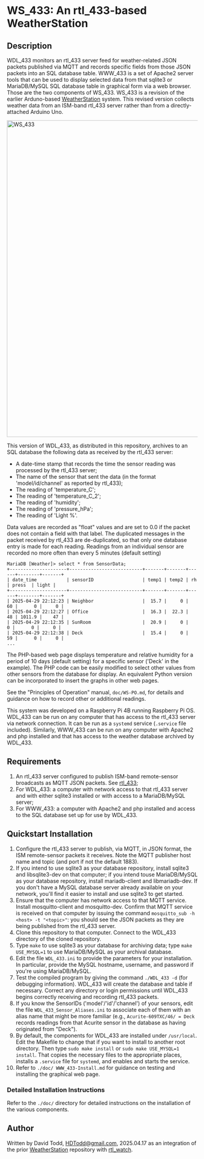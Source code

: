 # WS_433: An rtl_433-based WeatherStation

## Description

WDL_433 monitors an rtl_433 server feed for weather-related JSON packets published via MQTT and	records	specific fields	from those JSON packets into an SQL database table.  WWW_433 is a set of Apache2 server tools that can be used to display selected data from that sqlite3 or MariaDB/MySQL SQL database table in graphical form via a web browser. Those are the two components of WS_433. WS_433 is a revision of the earlier Arduno-based [WeatherStation](http://github.com/hdtodd/WeatherStation) system.  This revised version collects weather data from an ISM-band rtl_433 server rather than from a directly-attached Arduino Uno.  

<img width="836" alt="WS_433" src="https://github.com/user-attachments/assets/85252aaf-878e-4b0e-b426-b29cc3131578" />


This version of WDL_433, as distributed in this repository, archives to an SQL database the following data as received by the rtl_433 server:
*  A date-time stamp that records the time the sensor reading was processed by the rtl_433 server;
*  The name of the sensor that sent the data (in the format 'model/id/channel' as reported by rtl_433);
*  The reading of 'temperature_C';
*  The reading of 'temperature_C_2';
*  The reading of 'humidity';
*  The reading of 'pressure_hPa';
*  The reading of 'Light %'.

Data values are recorded as "float" values and are set to 0.0 if the packet does not contain a field with that label.  The duplicated messages in the packet received by rtl_433 are de-duplicated, so that only one database entry is made for each reading.  Readings from an individual sensor are recorded no more often than every 5 minutes (default setting)

```
MariaDB [Weather]> select * from SensorData;
+---------------------+---------------------------+-------+-------+------+--------+-------+
| date_time           | sensorID                  | temp1 | temp2 | rh   | press  | light |
+---------------------+---------------------------+-------+-------+------+--------+-------+
| 2025-04-29 22:12:23 | Neighbor                  |  15.7 |     0 |   60 |      0 |     0 |
| 2025-04-29 22:12:27 | Office                    |  16.3 |  22.3 |   48 | 1011.9 |    47 |
| 2025-04-29 22:12:35 | SunRoom                   |  20.9 |     0 |    0 |      0 |     0 |
| 2025-04-29 22:12:38 | Deck                      |  15.4 |     0 |   59 |      0 |     0 |
...
```

The PHP-based web page displays temperature and relative humidity for a period of 10 days (default setting) for a specific sensor ('Deck' in the example).  The PHP code can be easily modified to select other values from other sensors from the database for display.  An equivalent Python version can be incorporated to insert the graphs in other web pages.

See the "Principles of Operation" manual, `doc/WS-PO.md`, for details and guidance on how to record other or additional readings.

This system was developed on a Raspberry Pi 4B running Raspberry Pi OS.  WDL_433 can be run on any computer that has access to the rtl_433 server via network connection.  It can be run as a `systemd` service (`.service` file included). Similarly, WWW_433 can be run on any computer with Apache2 and php installed and that has access to the weather database archived by WDL_433.

## Requirements

1.  An rtl_433 server configured to publish ISM-band remote-sensor broadcasts as MQTT JSON packets.  See [rtl_433](https://github.com/merbanan/rtl_433);
2.  For WDL_433: a computer with network access to that rtl_433 server and with either sqlite3 installed or with access to a MariaDB/MySQL server;
3.  For WWW_433: a computer with Apache2 and php installed and access to the SQL database set up for use by WDL_433.

## Quickstart Installation

1.  Configure the rtl_433 server to publish, via MQTT, in JSON format, the ISM remote-sensor packets it receives.  Note the MQTT publisher host name and topic (and port if not the default 1883).
2.  If you intend to use sqlite3 as your database repository, install sqlite3 and libsqlite3-dev on that computer; if you intend touse MariaDB/MySQL as your database repository, install mariadb-client and libmariadb-dev.  If you don't have a MySQL database server already available on your network, you'll find it easier to install and use sqlite3 to get started.
3.  Ensure that the computer has network access to that MQTT service.  Install mosquitto-client and mosquitto-dev.  Confirm that MQTT service is received on that computer by issuing the command `mosquitto_sub -h <host> -t "<topic>"`: you should see the JSON packets as they are being published from the rtl_433 server.
4.  Clone this repository to that computer.  Connect to the WDL_433 directory of the cloned repository.
5.  Type `make` to use sqlite3 as your database for archiving data; type `make USE_MYSQL=1` to use MariaDB/MySQL as your archival database.
6.  Edit the file `WDL_433.ini` to provide the parameters for your installation.  In particular, provide the MySQL hostname, username, and password if you're using MariaDB/MySQL.
7.  Test the compiled program by giving the command `./WDL_433 -d` (for debugging information).  WDL_433 will create the database and table if necessary.  Correct any directory or login permissions until WDL_433 begins correctly receiving and recording rtl_433 packets.
8.  If you know the SensorIDs ('model'/'id'/'channel') of your sensors, edit the file `WDL_433_Sensor_Aliases.ini` to associate each of them with an alias name that might be more familiar (e.g., `Acurite-609TXC/46/ = Deck` records readings from that Acurite sensor in the database as having originated from "Deck").
9.  By default, the components for WDL_433 are installed under `/usr/local`.  Edit the Makefile to change that if you want to install to another root directory.  Then type `sudo make install` or `sudo make USE_MYSQL=1 install`.  That copies the necessary files to the appropriate places, installs a `.service` file for `systemd`, and enables and starts the service.
10.  Refer to `./doc/ WWW_433-Install.md` for guidance on testing and installing the graphical web page.

### Detailed Installation Instructions

Refer to the `./doc/` directory for detailed instructions on the installation of the various components.

## Author

Written by David Todd, HDTodd@gmail.com, 2025.04.17 as an integration of the prior [WeatherStation](http://github.com/hdtodd/WeatherStation) repository with [rtl_watch](http://github.com/hdtodd/rtl_watch).

